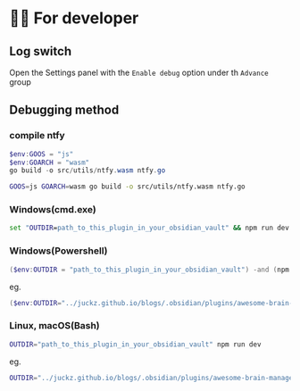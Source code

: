 
# 👨‍💻 For developer

## Log switch

Open the Settings panel with the `Enable debug` option under th `Advance` group

## Debugging method

### compile ntfy

```powershell
$env:GOOS = "js"
$env:GOARCH = "wasm"
go build -o src/utils/ntfy.wasm ntfy.go
```

```sh
GOOS=js GOARCH=wasm go build -o src/utils/ntfy.wasm ntfy.go
```

### Windows(cmd.exe)

```cmd
set "OUTDIR=path_to_this_plugin_in_your_obsidian_vault" && npm run dev
```

### Windows(Powershell)

```powershell
($env:OUTDIR = "path_to_this_plugin_in_your_obsidian_vault") -and (npm run dev)
```

eg.

```powershell
($env:OUTDIR="../juckz.github.io/blogs/.obsidian/plugins/awesome-brain-manager") -and (npm run dev)
```

### Linux, macOS(Bash)

```bash
OUTDIR="path_to_this_plugin_in_your_obsidian_vault" npm run dev
```

eg.

```bash
OUTDIR="../juckz.github.io/blogs/.obsidian/plugins/awesome-brain-manager" npm run dev
```
<!-- 📌🔥⭐🌟⛳🎯📲🎬🔎📩📬🗂️📆🌏🌄⚡ -->

